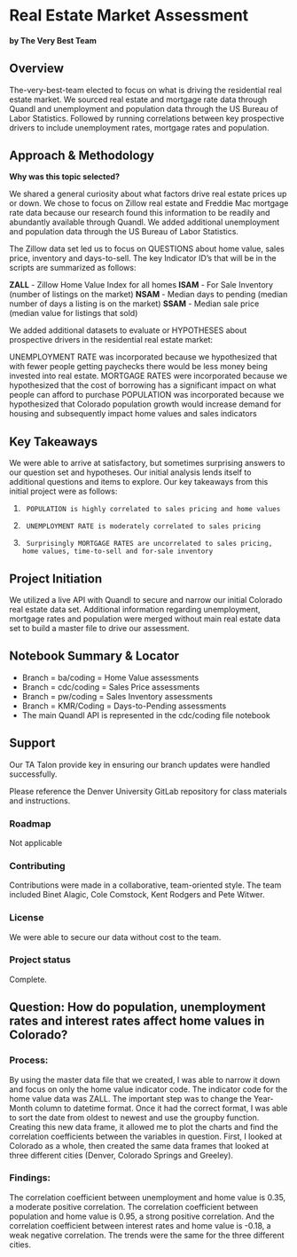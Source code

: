 # Real Estate Market Assessment
#### by The Very Best Team
## Overview

The-very-best-team elected to focus on what is driving the residential real estate market. We sourced real estate and mortgage rate data through Quandl and unemployment and population data through the US Bureau of Labor Statistics. Followed by running correlations between key prospective drivers to include unemployment rates, mortgage rates and population.

## Approach & Methodology

**Why was this topic selected?**

We shared a general curiosity about what factors drive real estate prices up or down. We chose to focus on Zillow real estate and Freddie Mac mortgage rate data because our research found this information to be readily and abundantly available through Quandl. We added additional unemployment and population data through the US Bureau of Labor Statistics.

The Zillow data set led us to focus on QUESTIONS about home value, sales price, inventory and days-to-sell. The key Indicator ID’s that will be in the scripts are summarized as follows:

**ZALL** - Zillow Home Value Index for all homes
**ISAM** - For Sale Inventory (number of listings on the market)
**NSAM** - Median days to pending (median number of days a listing is on the market)
**SSAM** - Median sale price (median value for listings that sold)
 
We added additional datasets to evaluate or HYPOTHESES about prospective drivers in the residential real estate market:

UNEMPLOYMENT RATE was incorporated because we hypothesized that with fewer people getting paychecks there would be less money being invested into real estate.
MORTGAGE RATES were incorporated because we hypothesized that the cost of borrowing has a significant impact on what people can afford to purchase
POPULATION was incorporated because we hypothesized that Colorado population growth would increase demand for housing and subsequently impact home values and sales indicators

## Key Takeaways

We were able to arrive at satisfactory, but sometimes surprising answers to our question set and hypotheses. Our initial analysis lends itself to additional questions and items to explore. Our key takeaways from this initial project were as follows:

1.      POPULATION is highly correlated to sales pricing and home values
2.      UNEMPLOYMENT RATE is moderately correlated to sales pricing
3.      Surprisingly MORTGAGE RATES are uncorrelated to sales pricing, home values, time-to-sell and for-sale inventory

## Project Initiation

We utilized a live API with Quandl to secure and narrow our initial Colorado real estate data set. Additional information regarding unemployment, mortgage rates and population were merged without main real estate data set to build a master file to drive our assessment.

## Notebook Summary & Locator
- Branch = ba/coding = Home Value assessments
- Branch = cdc/coding = Sales Price assessments
- Branch = pw/coding = Sales Inventory assessments
- Branch = KMR/Coding = Days-to-Pending assessments
- The main Quandl API is represented in the cdc/coding file notebook

## Support

Our TA Talon provide key in ensuring our branch updates were handled successfully.

Please reference the Denver University GitLab repository for class materials and instructions.

### Roadmap
Not applicable

### Contributing
Contributions were made in a collaborative, team-oriented style. The team included Binet Alagic, Cole Comstock, Kent Rodgers and Pete Witwer.

### License
We were able to secure our data without cost to the team.

### Project status
Complete.

## Question: How do population, unemployment rates and interest rates affect home values in Colorado?
 
### Process:

By using the master data file that we created, I was able to narrow it down and focus on only the home value indicator code. The indicator code for the home value data was ZALL. The important step was to change the Year-Month column to datetime format. Once it had the correct format, I was able to sort the date from oldest to newest and use the groupby function. Creating this new data frame, it allowed me to plot the charts and find the correlation coefficients between the variables in question. First, I looked at Colorado as a whole, then created the same data frames that looked at three different cities (Denver, Colorado Springs and Greeley).
                           
### Findings:

The correlation coefficient between unemployment and home value is 0.35, a moderate positive correlation. The correlation coefficient between population and home value is 0.95, a strong positive correlation. And the correlation coefficient between interest rates and home value is -0.18, a weak negative correlation. The trends were the same for the three different cities.
